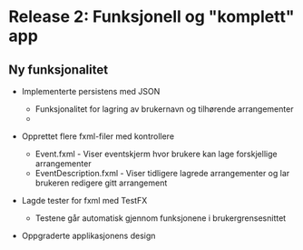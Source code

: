 # Release 2: Funksjonell og "komplett" app

## Ny funksjonalitet

- Implementerte persistens med JSON
    - Funksjonalitet for lagring av brukernavn og tilhørende arrangementer
    - 

- Opprettet flere fxml-filer med kontrollere
    - Event.fxml - Viser eventskjerm hvor brukere kan lage forskjellige arrangementer
    - EventDescription.fxml - Viser tidligere lagrede arrangementer og lar brukeren redigere gitt arrangement

- Lagde tester for fxml med TestFX
    - Testene går automatisk gjennom funksjonene i brukergrensesnittet

- Oppgraderte applikasjonens design




